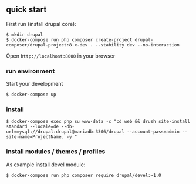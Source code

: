 ## quick start

First run (install drupal core):

    $ mkdir drupal
    $ docker-compose run php composer create-project drupal-composer/drupal-project:8.x-dev . --stability dev --no-interaction


Open `http://localhost:8000` in your browser


### run environment

Start your development

    $ docker-compose up

### install

    $ docker-compose exec php su www-data -c "cd web && drush site-install standard --locale=de --db-url=mysql://drupal:drupal@mariadb:3306/drupal --account-pass=admin --site-name=ProjectName. -y "

### install modules / themes / profiles

As example install devel module:

    $ docker-compose run php composer require drupal/devel:~1.0
